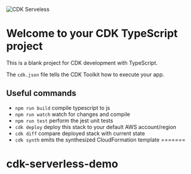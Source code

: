 
![CDK Serveless]((https://miro.medium.com/v2/resize:fit:828/format:webp/1*WdHRG3BIBTbwQT4iZnsm_w.png))

# Welcome to your CDK TypeScript project

This is a blank project for CDK development with TypeScript.

The `cdk.json` file tells the CDK Toolkit how to execute your app.

## Useful commands

* `npm run build`   compile typescript to js
* `npm run watch`   watch for changes and compile
* `npm run test`    perform the jest unit tests
* `cdk deploy`      deploy this stack to your default AWS account/region
* `cdk diff`        compare deployed stack with current state
* `cdk synth`       emits the synthesized CloudFormation template
=======
# cdk-serverless-demo

